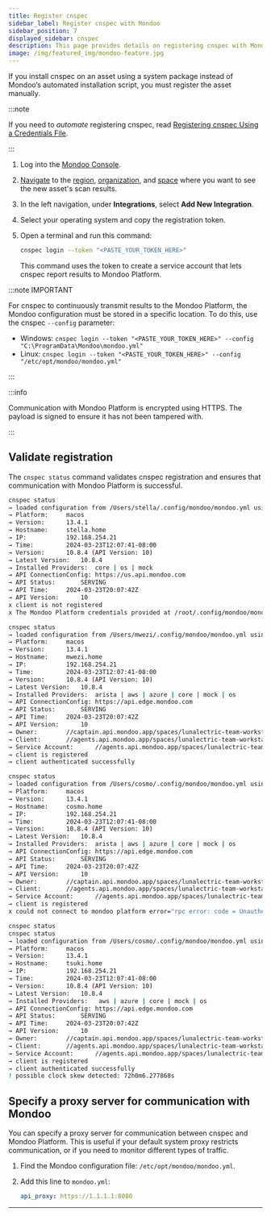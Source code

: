 ```yaml
---
title: Register cnspec
sidebar_label: Register cnspec with Mondoo
sidebar_position: 7
displayed_sidebar: cnspec
description: This page provides details on registering cnspec with Mondoo Platform.
image: /img/featured_img/mondoo-feature.jpg
---
```


If you install cnspec on an asset using a system package instead of Mondoo’s automated installation script, you must register the asset manually.

:::note

If you need to _automate_ registering cnspec, read [Registering cnspec Using a Credentials File](registration-keys.md).

:::

1. Log into the [Mondoo Console](https://console.mondoo.com).

2. [Navigate](/platform/start/navigate/) to the [region](/docs/platform/start/organize/regions.md), [organization](/docs/platform/start/organize/organizations.md), and [space](/docs/platform/start/organize/spaces.md) where you want to see the new asset's scan results.

3. In the left navigation, under **Integrations**, select **Add New Integration**.

4. Select your operating system and copy the registration token.

5. Open a terminal and run this command:

   ```bash title="Register cnspec"
   cnspec login --token "<PASTE_YOUR_TOKEN_HERE>"
   ```

   This command uses the token to create a service account that lets cnspec report results to Mondoo Platform.

:::note IMPORTANT

For cnspec to continuously transmit results to the Mondoo Platform, the Mondoo configuration must be stored in a specific location. To do this, use the cnspec `--config` parameter:

- Windows:
  `cnspec login --token "<PASTE_YOUR_TOKEN_HERE>" --config "C:\ProgramData\Mondoo\mondoo.yml"`
- Linux:
  `cnspec login --token "<PASTE_YOUR_TOKEN_HERE>" --config "/etc/opt/mondoo/mondoo.yml"`

:::

:::info

Communication with Mondoo Platform is encrypted using HTTPS. The payload is signed to ensure it has not been tampered with.

:::

## Validate registration

The `cnspec status` command validates cnspec registration and ensures that communication with Mondoo Platform is successful.

```bash title="Unregistered cnspec"
cnspec status
→ loaded configuration from /Users/stella/.config/mondoo/mondoo.yml using source default
→ Platform:		macos
→ Version:		13.4.1
→ Hostname:		stella.home
→ IP:			192.168.254.21
→ Time:			2024-03-23T12:07:41-08:00
→ Version:		10.8.4 (API Version: 10)
→ Latest Version:	10.8.4
→ Installed Providers:	core | os | mock
→ API ConnectionConfig:	https://us.api.mondoo.com
→ API Status:		SERVING
→ API Time:		2024-03-23T20:07:42Z
→ API Version:		10
x client is not registered
x The Mondoo Platform credentials provided at /root/.config/mondoo/mondoo.yml didn't successfully authenticate with Mondoo Platform. Please re-authenticate with Mondoo Platform. To learn how, read https://mondoo.com/docs/cnspec/cnspec-adv-install/registration/.
```

```bash title="Correctly registered client"
cnspec status
→ loaded configuration from /Users/mwezi/.config/mondoo/mondoo.yml using source default
→ Platform:		macos
→ Version:		13.4.1
→ Hostname:		mwezi.home
→ IP:			192.168.254.21
→ Time:			2024-03-23T12:07:41-08:00
→ Version:		10.8.4 (API Version: 10)
→ Latest Version:	10.8.4
→ Installed Providers:	arista | aws | azure | core | mock | os
→ API ConnectionConfig:	https://api.edge.mondoo.com
→ API Status:		SERVING
→ API Time:		2024-03-23T20:07:42Z
→ API Version:		10
→ Owner:		//captain.api.mondoo.app/spaces/lunalectric-team-workstations
→ Client:		//agents.api.mondoo.app/spaces/lunalectric-team-workstations/agents/2SARlZgQnFLAzj7jfiS1Fx2HBz8
→ Service Account:      //agents.api.mondoo.app/spaces/lunalectric-team-workstations/serviceaccounts/2bMtksUk9EjrI5MC3tTf6UmhNC2
→ client is registered
→ client authenticated successfully
```

```bash title="Invalid cnspec registration"
cnspec status
→ loaded configuration from /Users/cosmo/.config/mondoo/mondoo.yml using source default
→ Platform:		macos
→ Version:		13.4.1
→ Hostname:		cosmo.home
→ IP:			192.168.254.21
→ Time:			2024-03-23T12:07:41-08:00
→ Version:		10.8.4 (API Version: 10)
→ Latest Version:	10.8.4
→ Installed Providers:	arista | aws | azure | core | mock | os
→ API ConnectionConfig:	https://api.edge.mondoo.com
→ API Status:		SERVING
→ API Time:		2024-03-23T20:07:42Z
→ API Version:		10
→ Owner:		//captain.api.mondoo.app/spaces/lunalectric-team-workstations
→ Client:		//agents.api.mondoo.app/spaces/lunalectric-team-workstations/agents/2SARlZgQnFLAzj7jfiS1Fx2HBz8
→ Service Account:      //agents.api.mondoo.app/spaces/lunalectric-team-workstations/serviceaccounts/2bMtksUk9EjrI5MC3tTf6UmhNC2
→ client is registered
x could not connect to mondoo platform error="rpc error: code = Unauthenticated desc = request permission unauthenticated"permission unauthenticated"
```

```bash title="No current system time (clock skew detected)"
cnspec status
cnspec status
→ loaded configuration from /Users/cosmo/.config/mondoo/mondoo.yml using source default
→ Platform:		macos
→ Version:		13.4.1
→ Hostname:		tsuki.home
→ IP:			192.168.254.21
→ Time:			2024-03-23T12:07:41-08:00
→ Version:		10.8.4 (API Version: 10)
→ Latest Version:	10.8.4
→ Installed Providers:	 aws | azure | core | mock | os
→ API ConnectionConfig:	https://api.edge.mondoo.com
→ API Status:		SERVING
→ API Time:		2024-03-23T20:07:42Z
→ API Version:		10
→ Owner:		//captain.api.mondoo.app/spaces/lunalectric-team-workstations
→ Client:		//agents.api.mondoo.app/spaces/lunalectric-team-workstations/agents/2SARlZgQnFLAzj7jfiS1Fx2HBz8
→ Service Account:      //agents.api.mondoo.app/spaces/lunalectric-team-workstations/serviceaccounts/2bMtksUk9EjrI5MC3tTf6UmhNC2
→ client is registered
→ client authenticated successfully
! possible clock skew detected: 72h0m6.277868s
```

## Specify a proxy server for communication with Mondoo

You can specify a proxy server for communication between cnspec and Mondoo Platform. This is useful if your default system proxy restricts communication, or if you need to monitor different types of traffic.

1. Find the Mondoo configuration file: `/etc/opt/mondoo/mondoo.yml`.

2. Add this line to `mondoo.yml`:

   ```yaml
   api_proxy: https://1.1.1.1:8080
   ```

---
